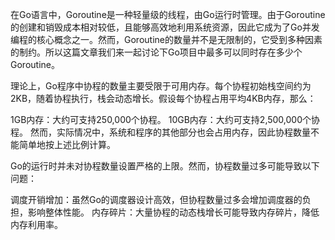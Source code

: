 在Go语言中，Goroutine是一种轻量级的线程，由Go运行时管理。由于Goroutine的创建和销毁成本相对较低，且能够高效地利用系统资源，因此它成为了Go并发编程的核心概念之一。然而，Goroutine的数量并不是无限制的，它受到多种因素的制约。所以这篇文章我们来一起讨论下Go项目中最多可以同时存在多少个Goroutine。

理论上，Go程序中协程的数量主要受限于可用内存。每个协程初始栈空间约为2KB，随着协程执行，栈会动态增长。假设每个协程占用平均4KB内存，那么：

1GB内存：大约可支持250,000个协程。
10GB内存：大约可支持2,500,000个协程。
然而，实际情况中，系统和程序的其他部分也会占用内存，因此协程数量不能简单地按上述比例计算。

Go的运行时并未对协程数量设置严格的上限。然而，协程数量过多可能导致以下问题：

调度开销增加：虽然Go的调度器设计高效，但协程数量过多会增加调度器的负担，影响整体性能。
内存碎片：大量协程的动态栈增长可能导致内存碎片，降低内存利用率。
